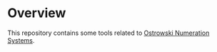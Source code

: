 # Overview

This repository contains some tools related to [Ostrowski Numeration Systems](https://en.wikipedia.org/wiki/Ostrowski_numeration).

